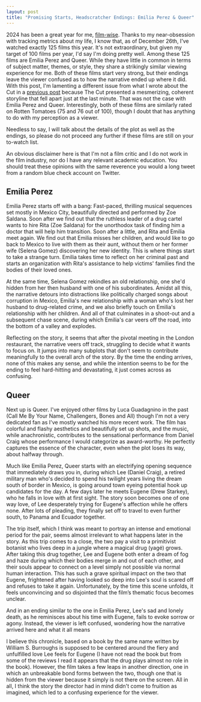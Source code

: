 ```yaml
---
layout: post
title: "Promising Starts, Headscratcher Endings: Emilia Perez & Queer"
---
```


2024 has been a great year for me, [film-wise](https://www.imdb.com/title/tt0053604/quotes/?item=qt0420169&ref_=ext_shr_lnk). Thanks to my near-obsession with tracking metrics about my life, I know that, as of December 26th, I’ve watched exactly 125 films this year. It's not extraordinary, but given my target of 100 films per year, I'd say I'm doing pretty well. Among these 125 films are Emilia Perez and Queer. While they have little in common in terms of subject matter, themes, or style, they share a strikingly similar viewing experience for me. Both of these films start very strong, but their endings leave the viewer confused as to how the narrative ended up where it did. With this post, I'm lamenting a different issue from what I wrote about the Cut in a [previous post](https://benyamin-noori.github.io/The-Cut-Was-A-Terrible-Film/) because The Cut presented a mesmerizing, coherent storyline that fell apart just at the last minute. That was not the case with Emilia Perez and Queer. Interestingly, both of these films are similarly rated on Rotten Tomatoes (75 and 76 out of 100), though I doubt that has anything to do with my perception as a viewer. 

Needless to say, I will talk about the details of the plot as well as the endings, so please do not proceed any further if these films are still on your to-watch list. 

An obvious disclaimer here is that I'm not a film critic and I do not work in the film industry, nor do I have any relevant academic education. You should treat these opinions with the same reverence you would a long tweet from a random blue check account on Twitter. 

## Emilia Perez
Emilia Perez starts off with a bang: Fast-paced, thrilling musical sequences set mostly in Mexico City, beautifully directed and performed by Zoe Saldana. Soon after we find out that the ruthless leader of a drug cartel wants to hire Rita (Zoe Saldana) for the unorthodox task of finding him a doctor that will help him transition. Soon after a little, and Rita and Emilia meet again. We find out that Emilia misses her children, and would like to go back to Mexico to live with them as their aunt, without them or her former wife (Selena Gomez) discovering her new identity. This is where things start to take a strange turn. Emilia takes time to reflect on her criminal past and starts an organization with Rita's assistance to help victims' families find the bodies of their loved ones. 

At the same time, Selena Gomez rekindles an old relationship, one she'd hidden from her then husband with one of his subordinates. Amidst all this, the narrative detours into distractions like politically charged songs about corruption in Mexico, Emilia's new relationship with a woman who's lost her husband to drug-related crime, and we also briefly touch on Emilia's relationship with her children. And all of that culminates in a shoot-out and a subsequent chase scene, during which Emilia's car veers off the road, into the bottom of a valley and explodes.

Reflecting on the story, it seems that after the pivotal meeting in the London restaurant, the narrative veers off track, struggling to decide what it wants to focus on. It jumps into many subplots that don't seem to contribute meaningfully to the overall arch of the story. By the time the ending arrives, none of this makes any sense, and while the intention seems to be for the ending to feel hard-hitting and devastating, it just comes across as confusing.


## Queer
Next up is Queer. I've enjoyed other films by Luca Guadagnino in the past (Call Me By Your Name, Challengers, Bones and All) though I'm not a very dedicated fan as I've mostly watched his more recent work. The film has colorful and flashy aesthetics and beautifully set up shots, and the music, while anachronistic, contributes to the sensational performance from Daniel Craig whose performance I would categorize as award-worthy. He perfectly captures the essence of the character, even when the plot loses its way, about halfway through. 

Much like Emilia Perez, Queer starts with an electrifying opening sequence that immediately draws you in, during which Lee (Daniel Craig), a retired military man who's decided to spend his twilight years living the dream south of border in Mexico, is going around town eyeing potential hook up candidates for the day. A few days later he meets Eugene (Drew Starkey), who he falls in love with at first sight. The story soon becomes one of one way love, of Lee desperately trying for Eugene's affection while he offers none. After lots of pleading, they finally set off to travel to even further south, to Panama and Ecuador together. 

The trip itself, which I think was meant to portray an intense and emotional period for the pair, seems almost irrelevant to what happens later in the story. As this trip comes to a close, the two pay a visit to a primitivist botanist who lives deep in a jungle where a magical drug (yagé) grows. After taking this drug together, Lee and Eugene both enter a dream of fog and haze during which their bodies merge in and out of each other, and their souls appear to connect on a level simply not possible via normal human interaction. This has such a grave spiritual impact on the two that Eugene, frightened after having looked so deep into Lee's soul is scared off and refuses to take it again. Unfortunately, by the time this scene unfolds, it feels unconvincing and so disjointed that the film’s thematic focus becomes unclear.

And in an ending similar to the one in Emilia Perez, Lee's sad and lonely death, as he reminisces about his time with Eugene, fails to evoke sorrow or agony. Instead, the viewer is left confused, wondering how the narrative arrived here and what it all means

I believe this chronicle, based on a book by the same name written by William S. Burroughs is supposed to be centered around the fiery and unfulfilled love Lee feels for Eugene (I have not read the book but from some of the reviews I read it appears that the drug plays almost no role in the book). However, the film takes a few leaps in another direction, one in which an unbreakable bond forms between the two, though one that is hidden from the viewer because it simply is not there on the screen. All in all, I think the story the director had in mind didn't come to fruition as imagined, which led to a confusing experience for the viewer. 

